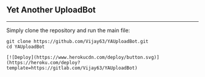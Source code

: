 ## Yet Another UploadBot
---
Simply clone the repository and run the main file:

```git clone 
git clone https://github.com/Vijay63/YAUploadBot.git
cd YAUploadBot

[![Deploy](https://www.herokucdn.com/deploy/button.svg)](https://heroku.com/deploy?template=https://gitlab.com/Vijay63/YAUploadBot)
